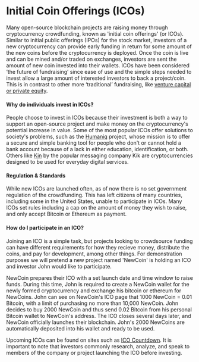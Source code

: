 # Initial Coin Offerings (ICOs)

Many open-source blockchain projects are raising money through cryptocurrency crowdfunding, known as 'initial coin offerings' (or ICOs). Similar to initial public offerings (IPOs) for the stock market, investors of a new cryptocurrency can provide early funding in return for some amount of the new coins before the cryptocurrency is deployed. Once the coin is live and can be mined and/or traded on exchanges, investors are sent the amount of new coin invested into their wallets. ICOs have been considered ‘the future of fundraising’ since  ease of use and the simple steps needed to invest allow a large amount of interested investors to back a project/coin. This is in contrast to other more ‘traditional’ fundraising, like [venture capital or private equity](http://www.investopedia.com/ask/answers/020415/what-difference-between-private-equity-and-venture-capital.asp).

#### Why do individuals invest in ICOs?
People choose to invest in ICOs because their investment is both a way to support an open-source project and make money on the cryptocurrency's potential increase in value. Some of the most popular ICOs offer solutions to society's problems, such as the [Humaniq](https://humaniq.co/?_ga=2.129434761.488867700.1493844992-998258822.1493844750) project, whose mission is to offer a secure and simple banking tool for people who don't or cannot hold a bank account because of a lack in either education, identification, or both. Others like [Kin](https://kin.kik.com/#Newsletter) by the popular messaging company Kik are cryptocurrencies designed to be used for everyday digital services.
 
#### Regulation & Standards
While new ICOs are launched often, as of now there is no set government regulation of the crowdfunding. This has left citizens of many countries, including some in the United States, unable to participate in ICOs. Many ICOs set rules including a cap on the amount of money they wish to raise, and only accept Bitcoin or Ethereum as payment.

#### How do I participate in an ICO?
Joining an ICO is a simple task, but projects looking to crowdsource funding can have different requirements for how they recieve money, distribute the coins, and pay for development, among other things. For demonstration purposes we will pretend a new project named 'NewCoin' is holding an ICO and investor John would like to participate. 

NewCoin prepares their ICO with a set launch date and time window to raise funds. During this time, John is required to create a NewCoin wallet for the newly formed cryptocurrency and exchange his bitcoin or ethereum for NewCoins. John can see on NewCoin's ICO page that 1000 NewCoin = 0.01 Bitcoin, with a limit of purchasing no more than 10,000 NewCoin. John decides to buy 2000 NewCoin and thus send 0.02 Bitcoin from his personal Bitcoin wallet to NewCoin's address. The ICO closes several days later, and NewCoin officially launches their blockchain. John's 2000 NewCoins are automatically deposited into his wallet and ready to be used. 

Upcoming ICOs can be found on sites such as [ICO Countdown](http://www.icocountdown.com/). It is important to note that investors commonly research, analyze, and speak to members of the company or project launching the ICO before investing.
